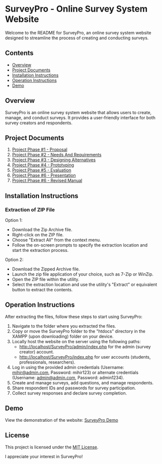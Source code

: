 # SurveyPro - Online Survey System Website

Welcome to the README for SurveyPro, an online survey system website designed to streamline the process of creating and conducting surveys.

## Contents
- [Overview](#overview)
- [Project Documents](#project-documents)
- [Installation Instructions](#installation-instructions)
- [Operation Instructions](#operation-instructions)
- [Demo](#demo)

## Overview
SurveyPro is an online survey system website that allows users to create, manage, and conduct surveys. It provides a user-friendly interface for both survey creators and respondents.

## Project Documents
1. [Project Phase #1 - Proposal](https://github.com/mihirpatel20-mp/Human-Computer-Interaction-Project-SurveyPro---Online-Survey-System-/blob/main/Project%20Phase%20%231-Proposal.docx)
2. [Project Phase #2 - Needs And Requirements](https://github.com/mihirpatel20-mp/Human-Computer-Interaction-Project-SurveyPro---Online-Survey-System-/blob/main/Project%20Phase%20%232-Needs%20And%20Requirements.docx)
3. [Project Phase #3 - Designing Alternatives](https://github.com/mihirpatel20-mp/Human-Computer-Interaction-Project-SurveyPro---Online-Survey-System-/blob/main/Project%20Phase%20%233-Designing%20Alternatives.docx)
4. [Project Phase #4 - Prototyping](https://github.com/mihirpatel20-mp/Human-Computer-Interaction-Project-SurveyPro---Online-Survey-System-/blob/main/Project%20Phase%20%234-Prototyping.docx)
5. [Project Phase #5 - Evaluation](https://github.com/mihirpatel20-mp/Human-Computer-Interaction-Project-SurveyPro---Online-Survey-System-/blob/main/Project%20Phase%20%235-Evaluation.docx)
6. [Project Phase #6 - Presentation](https://github.com/mihirpatel20-mp/Human-Computer-Interaction-Project-SurveyPro---Online-Survey-System-/blob/main/Project%20Phase%20%236-Presentation.pptx)
7. [Project Phase #6 - Revised Manual](https://github.com/mihirpatel20-mp/Human-Computer-Interaction-Project-SurveyPro---Online-Survey-System-/blob/main/Project%20Phase%20%236-Revised%20Manual.docx)

## Installation Instructions
### Extraction of ZIP File
Option 1:
- Download the Zip Archive file.
- Right-click on the ZIP file.
- Choose "Extract All" from the context menu.
- Follow the on-screen prompts to specify the extraction location and start the extraction process.

Option 2:
- Download the Zipped Archive file.
- Launch the zip file application of your choice, such as 7-Zip or WinZip.
- Open the ZIP file within the utility.
- Select the extraction location and use the utility's "Extract" or equivalent button to extract the contents.

## Operation Instructions
After extracting the files, follow these steps to start using SurveyPro:
1. Navigate to the folder where you extracted the files.
2. Copy or move the SurveyPro folder to the "htdocs" directory in the XAMPP (upon downloading) folder on your device.
3. Locally host the website on the server using the following paths:
   - [http://localhost/SurveyPro/admin/index.php](http://localhost/SurveyPro/admin/index.php) for the admin (survey creator) account.
   - [http://localhost/SurveyPro/index.php](http://localhost/SurveyPro/index.php) for user accounts (students, professionals, researchers).
4. Log in using the provided admin credentials (Username: mihir@admin.com, Password: mihir123) or alternate credentials (Username: admin@admin.com, Password: admin1234).
5. Create and manage surveys, add questions, and manage respondents.
6. Share respondent IDs and passwords for survey participation.
7. Collect survey responses and declare survey completion.


## Demo
View the demonstration of the website: [SurveyPro Demo](https://drive.google.com/file/d/1_F1BDiDFcxek77mKz7lXpymhHz9MENbZ/view?usp=sharing)



## License
This project is licensed under the [MIT License](LICENSE).


I appreciate your interest in SurveyPro!
